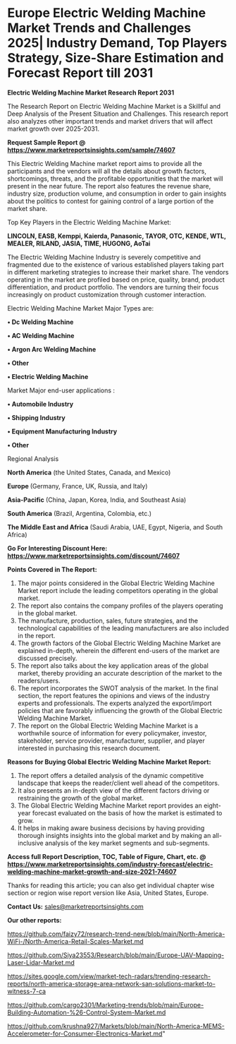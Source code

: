  # Europe Electric Welding Machine Market Trends and Challenges 2025| Industry Demand, Top Players Strategy, Size-Share Estimation and Forecast Report till 2031

<strong>Electric Welding Machine Market Research Report 2031</strong>

The Research Report on Electric Welding Machine Market is a Skillful and Deep Analysis of the Present Situation and Challenges. This research report also analyzes other important trends and market drivers that will affect market growth over 2025-2031.

<strong>Request Sample Report @ <a href=https://www.marketreportsinsights.com/sample/74607>https://www.marketreportsinsights.com/sample/74607</a></strong>

This Electric Welding Machine market report aims to provide all the participants and the vendors will all the details about growth factors, shortcomings, threats, and the profitable opportunities that the market will present in the near future. The report also features the revenue share, industry size, production volume, and consumption in order to gain insights about the politics to contest for gaining control of a large portion of the market share.

Top Key Players in the Electric Welding Machine Market:

<strong>LINCOLN, EASB, Kemppi, Kaierda, Panasonic, TAYOR, OTC, KENDE, WTL, MEALER, RILAND, JASIA, TIME, HUGONG, AoTai</strong>

The Electric Welding Machine Industry is severely competitive and fragmented due to the existence of various established players taking part in different marketing strategies to increase their market share. The vendors operating in the market are profiled based on price, quality, brand, product differentiation, and product portfolio. The vendors are turning their focus increasingly on product customization through customer interaction.

Electric Welding Machine Market Major Types are:

<strong>• Dc Welding Machine

• AC Welding Machine

• Argon Arc Welding Machine

• Other

• Electric Welding Machine</strong>

Market Major end-user applications :

<strong>• Automobile Industry

• Shipping Industry

• Equipment Manufacturing Industry

• Other</strong>

Regional Analysis

</u><strong><b>North America</b></strong> (the United States, Canada, and Mexico)

<strong><b>Europe </b></strong>(Germany, France, UK, Russia, and Italy)

<strong><b>Asia-Pacific</b></strong> (China, Japan, Korea, India, and Southeast Asia)

<strong><b>South America</b></strong> (Brazil, Argentina, Colombia, etc.)

<strong><b>The Middle East and Africa</b></strong> (Saudi Arabia, UAE, Egypt, Nigeria, and South Africa)

<strong>Go For Interesting Discount Here: <a href=https://www.marketreportsinsights.com/discount/74607>https://www.marketreportsinsights.com/discount/74607</a></strong>

<strong>Points Covered in The Report:</strong>
<ol>
  <li>The major points considered in the Global Electric Welding Machine Market report include the leading competitors operating in the global market.</li>
  <li>The report also contains the company profiles of the players operating in the global market.</li>
  <li>The manufacture, production, sales, future strategies, and the technological capabilities of the leading manufacturers are also included in the report.</li>
  <li>The growth factors of the Global Electric Welding Machine Market are explained in-depth, wherein the different end-users of the market are discussed precisely.</li>
  <li>The report also talks about the key application areas of the global market, thereby providing an accurate description of the market to the readers/users.</li>
  <li>The report incorporates the SWOT analysis of the market. In the final section, the report features the opinions and views of the industry experts and professionals. The experts analyzed the export/import policies that are favorably influencing the growth of the Global Electric Welding Machine Market.</li>
  <li>The report on the Global Electric Welding Machine Market is a worthwhile source of information for every policymaker, investor, stakeholder, service provider, manufacturer, supplier, and player interested in purchasing this research document.</li>
</ol>
<strong>Reasons for Buying Global Electric Welding Machine Market Report:</strong>

<ol>
  <li>The report offers a detailed analysis of the dynamic competitive landscape that keeps the reader/client well ahead of the competitors.</li>
  <li>It also presents an in-depth view of the different factors driving or restraining the growth of the global market.</li>
  <li>The Global Electric Welding Machine Market report provides an eight-year forecast evaluated on the basis of how the market is estimated to grow.</li>
  <li>It helps in making aware business decisions by having providing thorough insights insights into the global market and by making an all-inclusive analysis of the key market segments and sub-segments.</li>
</ol>
<strong>Access full Report Description, TOC, Table of Figure, Chart, etc. @ <a href=https://www.marketreportsinsights.com/industry-forecast/electric-welding-machine-market-growth-and-size-2021-74607>https://www.marketreportsinsights.com/industry-forecast/electric-welding-machine-market-growth-and-size-2021-74607</a></strong>


Thanks for reading this article; you can also get individual chapter wise section or region wise report version like Asia, United States, Europe.

<strong>Contact Us:</strong>
sales@marketreportsinsights.com

<strong>Our other reports:</strong>

<a href=https://github.com/faizy72/research-trend-new/blob/main/North-America-WiFi-/North-America-Retail-Scales-Market.md>https://github.com/faizy72/research-trend-new/blob/main/North-America-WiFi-/North-America-Retail-Scales-Market.md</a>

<a href=https://github.com/Siya23553/Research/blob/main/Europe-UAV-Mapping-Laser-Lidar-Market.md>https://github.com/Siya23553/Research/blob/main/Europe-UAV-Mapping-Laser-Lidar-Market.md</a>

<a href=https://sites.google.com/view/market-tech-radars/trending-research-reports/north-america-storage-area-network-san-solutions-market-to-witness-7-ca>https://sites.google.com/view/market-tech-radars/trending-research-reports/north-america-storage-area-network-san-solutions-market-to-witness-7-ca</a>

<a href=https://github.com/cargo2301/Marketing-trends/blob/main/Europe-Building-Automation-%26-Control-System-Market.md>https://github.com/cargo2301/Marketing-trends/blob/main/Europe-Building-Automation-%26-Control-System-Market.md</a>

<a href=https://github.com/krushna927/Markets/blob/main/North-America-MEMS-Accelerometer-for-Consumer-Electronics-Market.md>https://github.com/krushna927/Markets/blob/main/North-America-MEMS-Accelerometer-for-Consumer-Electronics-Market.md</a>"
